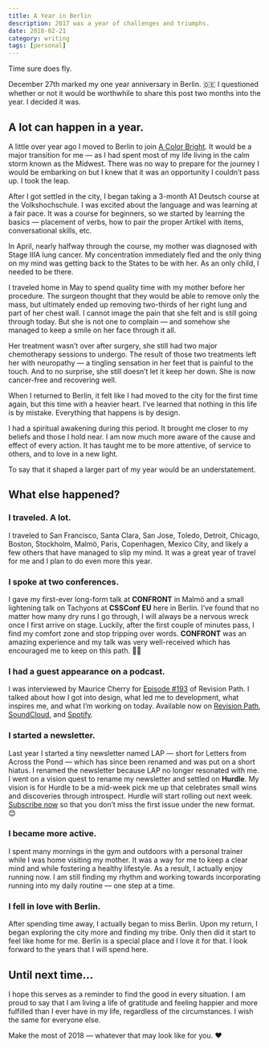 ```yaml
---
title: A Year in Berlin
description: 2017 was a year of challenges and triumphs.
date: 2018-02-21
category: writing
tags: [personal]
---
```


Time sure does fly.

December 27th marked my one year anniversary in Berlin. 🇩🇪 I questioned whether or not it would be worthwhile to share this post two months into the year. I decided it was.

## A lot can happen in a year.

A little over year ago I moved to Berlin to join [A Color Bright](http://acolorbright.com). It would be a major transition for me &mdash; as I had spent most of my life living in the calm storm known as the Midwest. There was no way to prepare for the journey I would be embarking on but I knew that it was an opportunity I couldn’t pass up. I took the leap.

After I got settled in the city, I began taking a 3-month A1 Deutsch course at the Volkshochschule. I was excited about the language and was learning at a fair pace. It was a course for beginners, so we started by learning the basics &mdash; placement of verbs, how to pair the proper Artikel with items, conversational skills, etc.

In April, nearly halfway through the course, my mother was diagnosed with Stage IIIA lung cancer. My concentration immediately fled and the only thing on my mind was getting back to the States to be with her. As an only child, I needed to be there.

I traveled home in May to spend quality time with my mother before her procedure. The surgeon thought that they would be able to remove only the mass, but ultimately ended up removing two-thirds of her right lung and part of her chest wall. I cannot image the pain that she felt and is still going through today. But she is not one to complain &mdash; and somehow she managed to keep a smile on her face through it all.

Her treatment wasn’t over after surgery, she still had two major chemotherapy sessions to undergo. The result of those two treatments left her with neuropathy &mdash; a tingling sensation in her feet that is painful to the touch. And to no surprise, she still doesn’t let it keep her down. She is now cancer-free and recovering well.

When I returned to Berlin, it felt like I had moved to the city for the first time again, but this time with a heavier heart. I’ve learned that nothing in this life is by mistake. Everything that happens is by design.

I had a spiritual awakening during this period. It brought me closer to my beliefs and those I hold near. I am now much more aware of the cause and effect of every action. It has taught me to be more attentive, of service to others, and to love in a new light.

To say that it shaped a larger part of my year would be an understatement.

## What else happened?

### I traveled. A lot.

I traveled to San Francisco, Santa Clara, San Jose, Toledo, Detroit, Chicago, Boston, Stockholm, Malmö, Paris, Copenhagen, Mexico City, and likely a few others that have managed to slip my mind. It was a great year of travel for me and I plan to do even more this year.

### I spoke at two conferences.

I gave my first-ever long-form talk at **CONFRONT** in Malmö and a small lightening talk on Tachyons at **CSSConf EU** here in Berlin. I’ve found that no matter how many dry runs I go through, I will always be a nervous wreck once I first arrive on stage. Luckily, after the first couple of minutes pass, I find my comfort zone and stop tripping over words. **CONFRONT** was an amazing experience and my talk was very well-received which has encouraged me to keep on this path. 🤞🏽

### I had a guest appearance on a podcast.

I was interviewed by Maurice Cherry for [Episode #193](https://revisionpath.com/lauren-dorman/) of Revision Path. I talked about how I got into design, what led me to development, what inspires me, and what I’m working on today. Available now on [Revision Path](https://revisionpath.com/lauren-dorman/), [SoundCloud](https://soundcloud.com/revisionpath/episode-193-lauren-dorman), and [Spotify](https://open.spotify.com/episode/3MHZeqjFrwnx8gMNojTwpG).

### I started a newsletter.

Last year I started a tiny newsletter named LAP &mdash; short for Letters from Across the Pond &mdash; which has since been renamed and was put on a short hiatus. I renamed the newsletter because LAP no longer resonated with me. I went on a vision quest to rename my newsletter and settled on **Hurdle**. My vision is for Hurdle to be a mid-week pick me up that celebrates small wins and discoveries through introspect. Hurdle will start rolling out next week. [Subscribe now](https://buttondown.email/laurendorman) so that you don’t miss the first issue under the new format. 😊

### I became more active.

I spent many mornings in the gym and outdoors with a personal trainer while I was home visiting my mother. It was a way for me to keep a clear mind and while fostering a healthy lifestyle. As a result, I actually enjoy running now. I am still finding my rhythm and working towards incorporating running into my daily routine &mdash; one step at a time.

### I fell in love with Berlin.

After spending time away, I actually began to miss Berlin. Upon my return, I began exploring the city more and finding my tribe. Only then did it start to feel like home for me. Berlin is a special place and I love it for that. I look forward to the years that I will spend here.

## Until next time...

I hope this serves as a reminder to find the good in every situation. I am proud to say that I am living a life of gratitude and feeling happier and more fulfilled than I ever have in my life, regardless of the circumstances. I wish the same for everyone else.

Make the most of 2018 &mdash; whatever that may look like for you. ❤️

